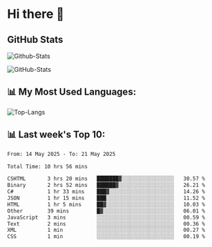 # Hi there 👋

## GitHub Stats
![Github-Stats](https://github-readme-stats-sigma-five.vercel.app/api?username=ltorson&show_icons=true&theme=radical&count_private=true&show=reviews,discussions_started,discussions_answered,prs_merged,prs_merged_percentage)

![GitHub-Stats](https://github-readme-stats.vercel.app/api/wakatime?username=LeeTorson&theme=synthwave&size_weight=0.5&count_weight=0.5&title_color=36F9F6&langs_count=10&count_private=true)

## 📊 My Most Used Languages:
![Top-Langs](https://github-readme-stats-sigma-five.vercel.app/api/top-langs/?username=LTorson&layout=compact&langs_count=10)


## 📊 Last week's Top 10:
<!--START_SECTION:waka-->

```txt
From: 14 May 2025 - To: 21 May 2025

Total Time: 10 hrs 56 mins

CSHTML       3 hrs 20 mins   ███████▓░░░░░░░░░░░░░░░░░   30.57 %
Binary       2 hrs 52 mins   ██████▓░░░░░░░░░░░░░░░░░░   26.21 %
C#           1 hr 33 mins    ███▓░░░░░░░░░░░░░░░░░░░░░   14.26 %
JSON         1 hr 15 mins    ███░░░░░░░░░░░░░░░░░░░░░░   11.52 %
HTML         1 hr 5 mins     ██▓░░░░░░░░░░░░░░░░░░░░░░   10.03 %
Other        39 mins         █▓░░░░░░░░░░░░░░░░░░░░░░░   06.01 %
JavaScript   3 mins          ░░░░░░░░░░░░░░░░░░░░░░░░░   00.59 %
Text         2 mins          ░░░░░░░░░░░░░░░░░░░░░░░░░   00.36 %
XML          1 min           ░░░░░░░░░░░░░░░░░░░░░░░░░   00.27 %
CSS          1 min           ░░░░░░░░░░░░░░░░░░░░░░░░░   00.19 %
```

<!--END_SECTION:waka-->
